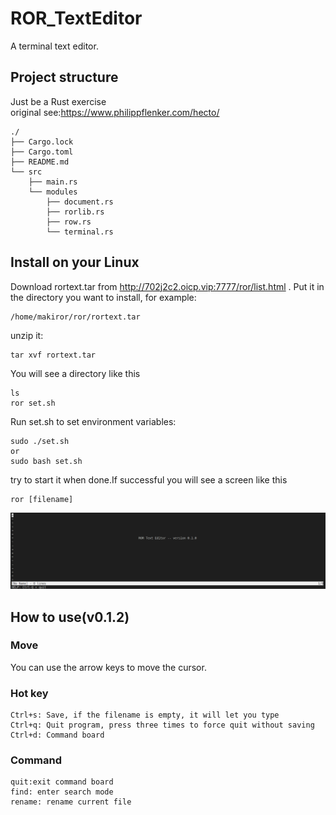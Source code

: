 # ROR_TextEditor
A terminal text editor.


## Project structure
Just be a Rust exercise    
original see:https://www.philippflenker.com/hecto/
```
./
├── Cargo.lock
├── Cargo.toml
├── README.md
└── src
    ├── main.rs
    └── modules
        ├── document.rs
        ├── rorlib.rs
        ├── row.rs
        └── terminal.rs
```    

## Install on your Linux
Download rortext.tar from http://702j2c2.oicp.vip:7777/ror/list.html . Put it in the directory you want to install, for example:
```
/home/makiror/ror/rortext.tar
```
unzip it:
```
tar xvf rortext.tar
```
You will see a directory like this
```
ls
ror set.sh
```
Run set.sh to set environment variables:
```
sudo ./set.sh
or
sudo bash set.sh
```
try to start it when done.If successful you will see a screen like this
```
ror [filename]
```
![](images/001.png)

## How to use(v0.1.2)

### Move
You can use the arrow keys to move the cursor.

### Hot key
```
Ctrl+s: Save, if the filename is empty, it will let you type
Ctrl+q: Quit program, press three times to force quit without saving
Ctrl+d: Command board
```

### Command
```
quit:exit command board
find: enter search mode
rename: rename current file
```


